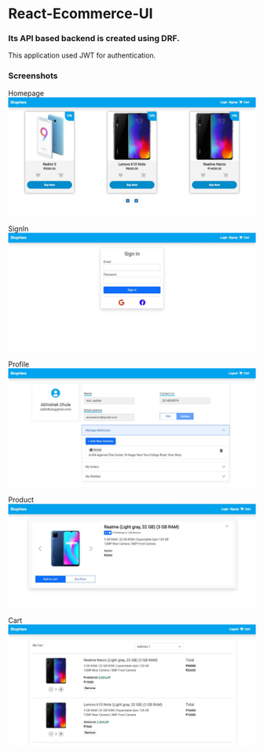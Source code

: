 # React-Ecommerce-UI
### Its API based backend is created using DRF. 
This application used JWT for authentication.

### Screenshots
Homepage
![homepage](https://github.com/abhishekkdhule/React-Ecommerce-UI/blob/main/homepage.JPG)

SignIn
![signin](https://github.com/abhishekkdhule/React-Ecommerce-UI/blob/main/signin.JPG)

Profile
![Profile](https://github.com/abhishekkdhule/React-Ecommerce-UI/blob/main/profile.JPG)

Product 
![Product](https://github.com/abhishekkdhule/React-Ecommerce-UI/blob/main/product.JPG)

Cart
![Cart](https://github.com/abhishekkdhule/React-Ecommerce-UI/blob/main/cart.JPG)
